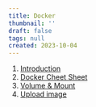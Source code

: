 ```yaml
---
title: Docker
thumbnail: ''
draft: false
tags: null
created: 2023-10-04
---
```


1. [Introduction](Knowledges/Development/Docker/Introduction.md)
1. [Docker Cheet Sheet](Docker%20Cheet%20Sheet.md)
1. [Volume & Mount](Volume%20&%20Mount.md)
1. [Upload image](Upload%20image.md)
